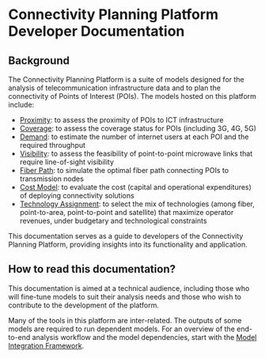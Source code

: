 # Connectivity Planning Platform Developer Documentation

## Background

The Connectivity Planning Platform is a suite of models designed for the analysis of telecommunication infrastructure data and to plan the connectivity of Points of Interest (POIs). The models hosted on this platform include:

- [Proximity](proximity.md): to assess the proximity of POIs to ICT infrastructure
- [Coverage](coverage.md): to assess the coverage status for POIs (including 3G, 4G, 5G)
- [Demand](demand.md): to estimate the number of internet users at each POI and the required throughput
- [Visibility](visibility.md): to assess the feasibility of point-to-point microwave links that require line-of-sight visibility
- [Fiber Path](fiberpath.md): to simulate the optimal fiber path connecting POIs to transmission nodes
- [Cost Model](costmodel.md): to evaluate the cost (capital and operational expenditures) of deploying connectivity solutions
- [Technology Assignment](assignment.md): to select the mix of technologies (among fiber, point-to-area, point-to-point and satellite) that maximize operator revenues, under budgetary and technological constraints

This documentation serves as a guide to developers of the Connectivity Planning Platform, providing insights into its functionality and application.

## How to read this documentation?

This documentation is aimed at a technical audience, including those who will fine-tune models to suit their analysis needs and those who wish to contribute to the development of the platform.

Many of the tools in this platform are inter-related. The outputs of some models are required to run dependent models. For an overview of the end-to-end analysis workflow and the model dependencies, start with the [Model Integration Framework](integrations.md).